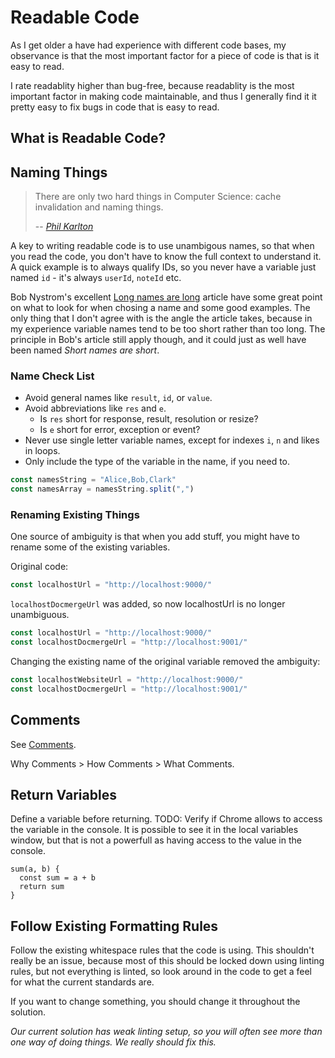 # Readable Code

As I get older a have had experience with different code bases, my observance is that the most important factor for a piece of code is that is it easy to read.

I rate readablity higher than bug-free, because readablity is the most important factor in making code maintainable, and thus I generally find it it pretty easy to fix bugs in code that is easy to read.

## What is Readable Code?

## Naming Things

> There are only two hard things in Computer Science: cache invalidation and naming things.
>
> -- *[Phil Karlton][1]*

[1]:https://martinfowler.com/bliki/TwoHardThings.html

A key to writing readable code is to use unambigous names, so that when you read the code, you don't have to know the full context to understand it. A quick example is to always qualify IDs, so you never have a variable just named `id` - it's always `userId`, `noteId` etc.

Bob Nystrom's excellent [Long names are long](http://journal.stuffwithstuff.com/2016/06/16/long-names-are-long/) article have some great point on what to look for when chosing a name and some good examples. The only thing that I don't agree with is the angle the article takes, because in my experience variable names tend to be too short rather than too long. The principle in Bob's article still apply though, and it could just as well have been named *Short names are short*.

### Name Check List

* Avoid general names like `result`, `id`, or `value`.
* Avoid abbreviations like `res` and `e`.
  * Is `res` short for response, result, resolution or resize?
  * Is `e` short for error, exception or event?
* Never use single letter variable names, except for indexes `i`, `n` and likes in loops.
* Only include the type of the variable in the name, if you need to.

```typescript
const namesString = "Alice,Bob,Clark"
const namesArray = namesString.split(",")
```

### Renaming Existing Things

One source of ambiguity is that when you add stuff, you might have to rename some of the existing variables.

Original code:

```typescript
const localhostUrl = "http://localhost:9000/"
```

`localhostDocmergeUrl` was added, so now localhostUrl is no longer unambiguous.

```typescript
const localhostUrl = "http://localhost:9000/"
const localhostDocmergeUrl = "http://localhost:9001/"
```

Changing the existing name of the original variable removed the ambiguity:

```typescript
const localhostWebsiteUrl = "http://localhost:9000/"
const localhostDocmergeUrl = "http://localhost:9001/"
```

## Comments

See [Comments](comments.md).

Why Comments > How Comments > What Comments.

## Return Variables

Define a variable before returning. TODO: Verify if Chrome allows to access the variable in the console. It is possible to see it in the local variables window, but that is not a powerfull as having access to the value in the console.

    sum(a, b) {
      const sum = a + b
      return sum
    }

## Follow Existing Formatting Rules

Follow the existing whitespace rules that the code is using. This shouldn't really be an issue, because most of this should be locked down using linting rules, but not everything is linted, so look around in the code to get a feel for what the current standards are.

If you want to change something, you should change it throughout the solution.

*Our current solution has  weak linting setup, so you will often see more than one way of doing things. We really should fix this.*